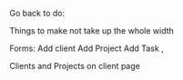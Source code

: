 Go back to do:

Things to make not take up the whole width

Forms:
  Add client
  Add Project
  Add Task , 
  
Clients and Projects on client page 
